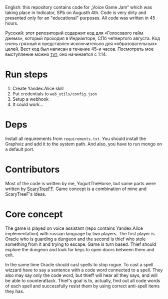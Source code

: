 English: this repository contains code for „Voice Game Jam“ which was taking place in Indicator, SPb on Augusth 4th. Code is very dirty and presented only for an "educational" purposes. All code was written in 45 hours.

Русский: этот репозиторий содержит код для «Голосового гейм джема», который проходил в Индиакторе, СПб четвертого августа. Код очень грязный и представлен исключительно для «образовательных» целей. Вест код был написан в течение 45-и часов. Посмотреть мое выступление можно [тут](https://vk.com/video-162707306_456239094), оно начинается с 1:14.

# Run steps

1. Create Yandex.Alice skill
2. Put credentials to `web_utils/config.json`
3. Setup a webhook
4. It could work...

# Deps

Install all requirements from `requirements.txt`. You should install the Graphviz and add it to the system path. And also, you have to run mongo on a default port.

# Contributors

Most of the code is written by me, YogurtTheHorse, but some parts were written by [ScaryTreeFF](https://github.com/ScaryTreeFF). 
Game concept is a combination of mine and ScaryTreeF's ideas.

# Core concept

The game is played on voice assistant (repo contains Yandex.Alice implementation) with russian language by two players. The first player is Oracle who is guarding a dungeon and the second is thief who stole something from it and trying to escape. Game is turn based. Thief should explore the dungeon and look for keys to open doors between them and exit.

In the same time Oracle should cast spells to stop rogue. To cast a spell wizzard have to say a sentence with a code word connected to a spell. They also may say only the code word, but thieff will hear all they says, and will be able to counterattack. Thief's goal is to, actually, find out all code words of each spell and successfully resist them by using correct anti-spell items they has.

